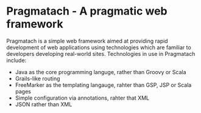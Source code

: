 Pragmatach - A pragmatic web framework
==========

Pragmatach is a simple web framework aimed at providing rapid development of web applications using technologies which are familiar to developers developing real-world sites.   Technologies in use in Pragmatach include:

* Java as the core programming languge, rather than Groovy or Scala
* Grails-like routing
* FreeMarker as the templating langauge, rahter than GSP, JSP or Scala pages
* Simple configuration via annotations, rahter that XML
* JSON rather than XML

